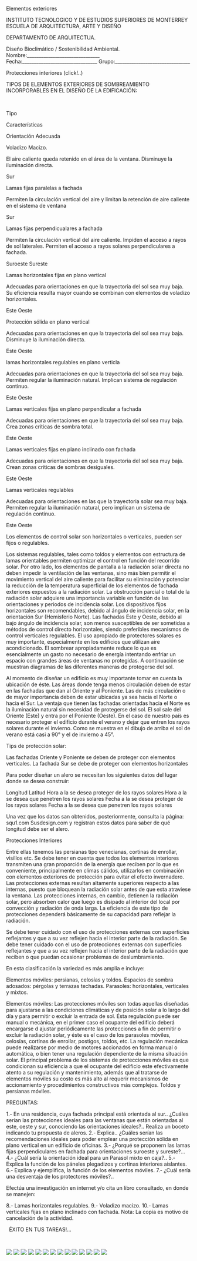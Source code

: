 

Elementos exteriores 

INSTITUTO TECNOLOGICO Y DE ESTUDIOS SUPERIORES DE MONTERREY 
ESCUELA DE ARQUITECTURA, ARTE Y DISEÑO 

DEPARTAMENTO DE ARQUITECTUA.

Diseño Bioclimático / Sostenibilidad Ambiental.
Nombre:_______________________________ 
Fecha:________________________________ 
Grupo:________________________________ 


Protecciones interiores (click!..) 


TIPOS DE ELEMENTOS EXTERIORES DE SOMBREAMIENTO INCORPORABLES EN EL DISEÑO DE LA EDIFICACIÓN: 




   

Tipo

Características

Orientación Adecuada





Voladizo Macizo.



El aire caliente queda retenido en el área de la ventana.
Disminuye la iluminación directa.


Sur






Lamas fijas paralelas a fachada



 Permiten la circulación vertical del aire y limitan la retención de aire caliente en el sistema de ventana



Sur





Lamas fijas perpendicualares a fachada



Permiten la circulación vertical del aire caliente. 
Impiden el acceso a rayos de sol laterales. 
Permiten el acceso a rayos solares perpendiculares a fachada.


Suroeste 
Sureste 





Lamas horizontales fijas en plano vertical



Adecuadas para orientaciones en que la trayectoria del sol sea muy baja.
Su eficiencia resulta mayor cuando se combinan con elementos de voladizo horizontales.



Este 
Oeste





Protección sólida en plano vertical



Adecuadas para orientaciones en que la trayectoria del sol sea muy baja.
Disminuye la iluminación directa.


Este 
Oeste





lamas horizontales regulables en plano verticla



Adecuadas para orientaciones en que la trayectoria del sol sea muy baja. 
Permiten regular la iluminación natural. 
Implican sistema de regulación continuo.



Este 
Oeste





Lamas verticales fijas en plano perpendicular a fachada



Adecuadas para orientaciones en que la trayectoria del sol sea muy baja.
Crea zonas críticas de sombra total.


Este 
Oeste





Lamas verticales fijas en plano inclinado con fachada



Adecuadas para orientaciones en que la trayectoria del sol sea muy baja.
Crean zonas criticas de sombras desiguales. 



Este 
Oeste





Lamas verticales regulables



Adecuadas para orientaciones en las que la trayectoria solar sea muy baja. 
Permiten regular la iluminación natural, pero implican un sistema de regulación continuo. 


Este 
Oeste


 


Los elementos de control solar son horizontales o verticales, pueden ser fijos o regulables. 

Los sistemas regulables, tales como toldos y elementos con estructura de lamas orientables permiten optimizar el control en función del recorrido solar. 
Por otro lado, los elementos de pantalla a la radiación solar directa no deben impedir la ventilación de las ventanas, sino más bien permitir el movimiento vertical del aire caliente para facilitar su eliminación y potenciar la reducción de la temperatura superficial de los elementos de fachada exteriores expuestos a la radiación solar. 
La obstrucción parcial o total de la radiación solar adquiere una importancia variable en función de las orientaciones y periodos de incidencia solar. Los dispositivos fijos horizontales son recomendables, debido al ángulo de incidencia solar, en la orientación Sur (Hemisferio Norte). Las fachadas Este y Oeste, debido al bajo ángulo de incidencia solar, son menos susceptibles de ser sometidas a métodos de control directo horizontales, siendo preferibles mecanismos de control verticales regulables. 
El uso apropiado de protectores solares es muy importante, especialmente en los edificios que utilizan aire acondicionado. El sombrear apropiadamente reduce lo que es esencialmente un gasto no necesario de energía intentando enfriar un espacio con grandes áreas de ventanas no protegidas. A continuación se muestran diagramas de las diferentes maneras de protegerse del sol.

Al momento de diseñar un edificio es muy importante tomar en cuenta la ubicación de éste. Las áreas donde tenga menos circulación deben de estar en las fachadas que dan al Oriente y al Poniente. Las de más circulación o de mayor importancia deben de estar ubicadas ya sea hacia el Norte o hacia el Sur. 
La ventaja que tienen las fachadas orientadas hacia el Norte es la iluminación natural sin necesidad de protegerse del sol.
El sol sale del Oriente (Este) y entra por el Poniente (Oeste).
En el caso de nuestro país es necesario proteger el edificio durante el verano y dejar que entren los rayos solares durante el invierno.
 Como se muestra en el dibujo de arriba el sol de verano está casi a 90° y el de invierno a 45°.


Tips de protección solar:

Las fachadas Oriente y Poniente se deben de proteger con elementos verticales.
La fachada Sur se debe de proteger con elementos horizontales 

Para poder diseñar un alero se necesitan los siguientes datos del lugar donde se desea construir:

Longitud 
Latitud
Hora a la se desea proteger de los rayos solares
Hora a la se desea que penetren los rayos solares
Fecha a la se desea proteger de los rayos solares
Fecha a la se desea que penetren los rayos solares 


Una vez que los datos san obtenidos, posteriormente, consulta la página: 
squ1.com
Susdesign.com
y registran estos datos para saber de qué longitud debe ser el alero. 


 Protecciones Interiores   

Entre ellas tenemos las persianas tipo venecianas, cortinas de enrollar, visillos etc. Se debe tener en cuenta que todos los elementos interiores transmiten una gran proporción de la energía que reciben por lo que es conveniente, principalmente en climas cálidos, utilizarlos en combinación con elementos exteriores de protección para evitar el efecto invernadero. 
Las protecciones externas resultan altamente superiores respecto a las internas, puesto que bloquean la radiación solar antes de que esta atraviese la ventana. Las protecciones internas, en cambio, detienen la radiación solar, pero absorben calor que luego es disipado al interior del local por convección y radiación de onda larga. La eficiencia de este tipo de protecciones dependerá básicamente de su capacidad para reflejar la radiación. 


Se debe tener cuidado con el uso de protecciones externas con superficies reflejantes y que a su vez reflejen hacia el interior parte de la radiación.
Se debe tener cuidado con el uso de protecciones externas con superficies reflejantes y que a su vez reflejen hacia el interior parte de la radiación que reciben o que puedan ocasionar problemas de deslumbramiento. 

En esta clasificación la variedad es más amplia e incluye: 

Elementos móviles: persianas, celosías y toldos. 
Espacios de sombra adosados: pérgolas y terrazas techadas.
 Parasoles: horizontales, verticales y mixtos.
 

Elementos móviles: 
Las protecciones móviles son todas aquellas diseñadas para ajustarse a las condiciones climáticas y de posición solar a lo largo del día y para permitir o excluir la entrada de sol. 
Ésta regulación puede ser manual o mecánica, en el primer caso el ocupante del edificio deberá encargarse d ajustar periódicamente las protecciones a fin de permitir o excluir la radiación solar, y éste es el caso de los parasoles móviles, celosías, cortinas de enrollar, postigos, toldos, etc.
La regulación mecánica puede realizarse por medio de motores accionados en forma manual o automática, o bien tener una regulación dependiente de la misma situación solar. 
El principal problema de los sistemas de protecciones móviles es que condicionan su eficiencia a que el ocupante del edificio este efectivamente atento a su regulación y mantenimiento, además que al tratarse de elementos móviles su costo es más alto al requerir mecanismos de accionamiento y procedimientos constructivos más complejos. 
 Toldos y persianas móviles.

PREGUNTAS: 

1.- En una residencia, cuya fachada principal está orientada al sur.. 
¿Cuáles serían las protecciones ideales para las ventanas que están orientadas al este, oeste y sur, conociendo las orientaciones ideales?..
Realiza un boceto indicando tu propuesta de aleros.
2.- Explica.. ¿Cuáles serían las recomendaciones ideales para poder emplear una protecciòn sólida en plano vertical en un edificio de oficinas. 
3.- ¿Porqué se proponern las lamas fijas perpendiculares en fachada para orientaciones suroeste y sureste?... 
4.- ¿Cuál sería la orientación ideal para un Parasol mixto en caja?..
5.- Explica la función de los páneles plegadizos y cortinas interiores aislantes.
6.- Explica y ejemplifica, la función de los elementos móviles.
7.- ¿Cuál sería una desventaja de los protectores móviles?..

Efectúa una investigación en internet y/o cita un libro consultado, en donde se manejen: 

8.- Lamas horizontales regulables. 
9.- Voladizo macizo.
10.- Lamas verticales fijas en plano inclinado con fachada. 
 Nota: La copia es motivo de cancelación de la actividad. 


 
ÉXITO EN TUS TAREAS!...


 





![](./content/4/M4.46/Protec.10.jpg)
![](./content/4/M4.46/Protec.11.jpg)
![](./content/4/M4.46/Protec.13.jpg)
![](./content/4/M4.46/Protec.14.jpg)
![](./content/4/M4.46/Protec.15.jpg)
![](./content/4/M4.46/Protec.16.jpg)
![](./content/4/M4.46/Protec.20.jpg)
![](./content/4/M4.46/Protec.21.jpg)
![](./content/4/M4.46/Protec.22.jpg)
![](./content/4/M4.46/Hotel_Hiberus._E._Torres..jpg)
![](./content/4/M4.46/Protec.29.jpg)
![](./content/4/M4.46/arrw08_22a.gif)
![](./content/4/M4.46/Protec.23.jpg)
![](./content/4/M4.46/Protec.24.jpg)
